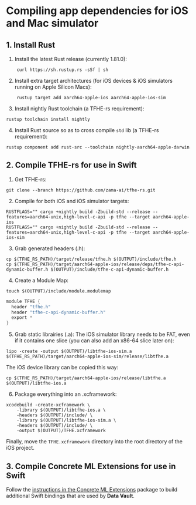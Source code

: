 # Compiling app dependencies for iOS and Mac simulator

## 1. Install Rust

1. Install the latest Rust release (currently 1.81.0):
```shell
    curl https://sh.rustup.rs -sSf | sh
``` 

2.  Install extra target architectures (for iOS devices & iOS simulators running on Apple Silicon Macs):
```shell
    rustup target add aarch64-apple-ios aarch64-apple-ios-sim
```

3. Install nightly Rust toolchain (a TFHE-rs requirement):
```shell
rustup toolchain install nightly
```

4. Install Rust source so as to cross compile `std` lib (a TFHE-rs requirement):
```shell
rustup component add rust-src --toolchain nightly-aarch64-apple-darwin
```

## 2. Compile TFHE-rs for use in Swift

1. Get TFHE-rs:
```shell
git clone --branch https://github.com/zama-ai/tfhe-rs.git
```

2. Compile for both iOS and iOS simulator targets:
```shell
RUSTFLAGS="" cargo +nightly build -Zbuild-std --release --features=aarch64-unix,high-level-c-api -p tfhe --target aarch64-apple-ios
RUSTFLAGS="" cargo +nightly build -Zbuild-std --release --features=aarch64-unix,high-level-c-api -p tfhe --target aarch64-apple-ios-sim
```

3. Grab generated headers (.h):
```shell
cp $(TFHE_RS_PATH)/target/release/tfhe.h $(OUTPUT)/include/tfhe.h
cp $(TFHE_RS_PATH)/target/aarch64-apple-ios/release/deps/tfhe-c-api-dynamic-buffer.h $(OUTPUT)/include/tfhe-c-api-dynamic-buffer.h
```

4. Create a Module Map:
```shell
touch $(OUTPUT)/include/module.modulemap
```

```swift
module TFHE {
  header "tfhe.h"
  header "tfhe-c-api-dynamic-buffer.h"
  export *
}
```

5. Grab static librairies (.a):
The iOS simulator library needs to be FAT, even if it contains one slice (you can also add an x86-64 slice later on):
```shell
lipo -create -output $(OUTPUT)/libtfhe-ios-sim.a $(TFHE_RS_PATH)/target/aarch64-apple-ios-sim/release/libtfhe.a
```

The iOS device library can be copied this way:
```shell
cp $(TFHE_RS_PATH)/target/aarch64-apple-ios/release/libtfhe.a $(OUTPUT)/libtfhe-ios.a
```

6. Package everything into an .xcframework:
```shell
xcodebuild -create-xcframework \
    -library $(OUTPUT)/libtfhe-ios.a \
    -headers $(OUTPUT)/include/ \
    -library $(OUTPUT)/libtfhe-ios-sim.a \
    -headers $(OUTPUT)/include/ \
    -output $(OUTPUT)/TFHE.xcframework
```

Finally, move the `TFHE.xcframework` directory into the root directory of the iOS project. 

## 3. Compile Concrete ML Extensions for use in Swift

Follow the [instructions in the Concrete ML Extensions](https://github.com/zama-ai/concrete-ml-extensions?tab=readme-ov-file#from-source-for-ios) package to build additional Swift bindings that are used by **Data Vault**.
